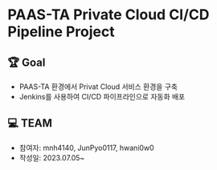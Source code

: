 # PAAS-TA Private Cloud CI/CD Pipeline Project
## 🏆 Goal
- PAAS-TA 환경에서 Privat Cloud 서비스 환경을 구축
- Jenkins를 사용하여 CI/CD 파이프라인으로 자동화 배포

## 💻 TEAM
- 참여자: mnh4140, JunPyo0117, hwani0w0
- 작성일: 2023.07.05~
